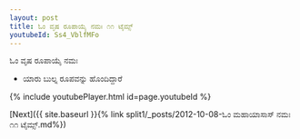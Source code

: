 ```yaml
---
layout: post
title: ಓಂ ವೃಷ ರೂಪಾಯೈ ನಮಃ ೧೧ ಟೈಮ್ಸ್
youtubeId: Ss4_VblfMFo
---
```

 
 
 ಓಂ ವೃಷ ರೂಪಾಯೈ ನಮಃ  
 
 -  ಯಾರು ಬುಲ್ನ ರೂಪವನ್ನು ಹೊಂದಿದ್ದಾರೆ 
 
  
 
  
 
 
 
 
 
 


{% include youtubePlayer.html id=page.youtubeId %}
 
[Next]({{ site.baseurl }}{% link  split1/_posts/2012-10-08-ಓಂ ಮಹಾಯಾಸಾಸ್ ನಮಃ ೧೧ ಟೈಮ್ಸ್.md%})
 
